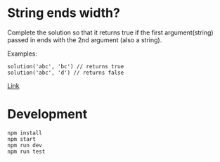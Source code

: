 # String ends width?

Complete the solution so that it returns true if the first argument(string) passed in ends with the 2nd argument (also a string).

Examples:

```
solution('abc', 'bc') // returns true
solution('abc', 'd') // returns false
```

[Link](https://www.codewars.com/kata/51f2d1cafc9c0f745c00037d/train/javascript)

# Development

```
npm install
npm start
npm run dev
npm run test
```
